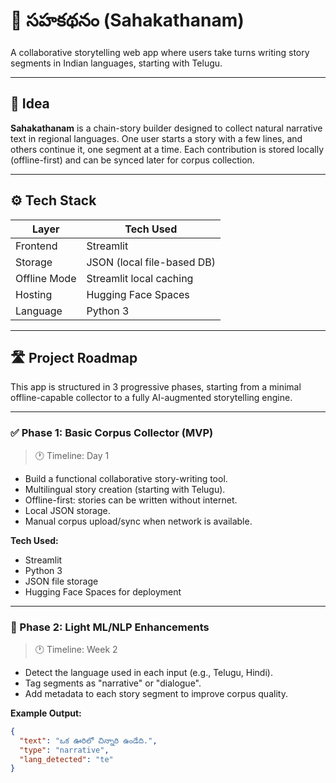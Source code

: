 # 📖 సహకథనం (Sahakathanam)

A collaborative storytelling web app where users take turns writing story segments in Indian languages, starting with Telugu.

---

## 🧠 Idea

**Sahakathanam** is a chain-story builder designed to collect natural narrative text in regional languages. One user starts a story with a few lines, and others continue it, one segment at a time. Each contribution is stored locally (offline-first) and can be synced later for corpus collection.

---

## ⚙️ Tech Stack

| Layer        | Tech Used                   |
|--------------|-----------------------------|
| Frontend     | Streamlit                   |
| Storage      | JSON (local file-based DB)  |
| Offline Mode | Streamlit local caching     |
| Hosting      | Hugging Face Spaces         |
| Language     | Python 3                    |

---

## 🛣️ Project Roadmap

This app is structured in 3 progressive phases, starting from a minimal offline-capable collector to a fully AI-augmented storytelling engine.

---

### ✅ Phase 1: Basic Corpus Collector (MVP)

> 🕐 Timeline: Day 1

- Build a functional collaborative story-writing tool.
- Multilingual story creation (starting with Telugu).
- Offline-first: stories can be written without internet.
- Local JSON storage.
- Manual corpus upload/sync when network is available.

**Tech Used:**
- Streamlit
- Python 3
- JSON file storage
- Hugging Face Spaces for deployment

---

### 🤖 Phase 2: Light ML/NLP Enhancements

> 🕐 Timeline: Week 2

- Detect the language used in each input (e.g., Telugu, Hindi).
- Tag segments as "narrative" or "dialogue".
- Add metadata to each story segment to improve corpus quality.

**Example Output:**
```json
{
  "text": "ఒక ఊరిలో చిన్నారి ఉండేది.",
  "type": "narrative",
  "lang_detected": "te"
}
